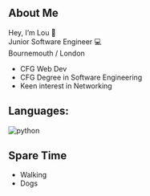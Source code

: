 ## About Me


Hey, I’m Lou 👋 <br>
Junior Software Engineer 💻 <br>
Bournemouth / London

- CFG Web Dev 
- CFG Degree in Software Engineering 
- Keen interest in Networking 

## Languages: 
![python](https://img.shields.io/pypi/pyversions/p)

## Spare Time

- Walking
- Dogs


<!---
lufrances/lufrances is a ✨ special ✨ repository because its `README.md` (this file) appears on your GitHub profile.
You can click the Preview link to take a look at your changes.
--->
